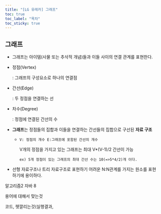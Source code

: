 ```yaml
---
title: "[LG 유레카] 그래프"
toc: true
toc_label: "목차"
toc_sticky: true
---
```


## 그래프

- 그래프는 아이템(사물 또는 추삭적 개념)들과 이들 사이의 연결 관계를 표현한다.

- 정점(Vertex)

  : 그래프의 구성요소로 하나의 연결점

- 간선(Edge)

  : 두 정점을 연결하는 선

- 차수(Degree)

  : 정점에 연결된 간선의 수

- **그래프**는 정점들의 집합과 이들을 연결하는 간선들의 집합으로 구선된 **자료 구조**

  - `V: 정점의 개수 E:그래프에 포함된 간선의 개수`

    V개의 정점을 가지고 있는 그래프는  최대 V*(V-1)/2 간선이 가능

    `ex) 5개 정점이 있는 그래프의 최대 간선 수는 10(=>5*4/2)개 이다.`

- 선형 자료구조나 트리 자료구조로 표현하기 어려운 N:N관계를 가지는 원소를 표현하기에 용이하다.



알고리즘2 자바 8

용어에 대해서 맞는것 

코드, 헷깔리는것(실행결과,

